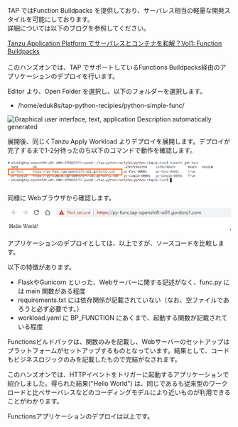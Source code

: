 TAP ではFunction Buildpacks
を提供しており、サーバレス相当の軽量な開発スタイルを可能にしております。\
詳細については以下のブログを参照してください。

[Tanzu Application Platform でサーバレスとコンテナを和解？Vol1: Function
Buildpacks](https://blogs.vmware.com/vmware-japan/2023/01/tanzu-application-platform-function-buildpacks-to-intergrate-serverless-and-containers.html)\
\
このハンズオンでは、TAP でサポートしているFunctions
Buildpacks経由のアプリケーションのデプロイを行います。

Editor より、Open Folder を選択し、以下のフォルダーを選択します。

-   /home/eduk8s/tap-python-recipies/python-simple-func/

![Graphical user interface, text, application Description automatically
generated](../media/image44.png)

展開後、同じくTanzu Apply Workload
よりデプロイを展開します。デプロイが完了するまで1-2分待ったのち以下のコマンドで動作を確認します。

![](../media/image45.png)

同様に Webブラウザから確認します。

![](../media/image46.png)

アプリケーションのデプロイとしては、以上ですが、ソースコードを比較します。

以下の特徴があります。

-   FlaskやGunicorn といった、Webサーバーに関する記述がなく、func.py
    には main 関数がある程度
-   requirements.txt
    には依存関係が記載されていない（なお、空ファイルであろうと必ず必要です。）
-   workload.yaml に BP_FUNCTION
    にあくまで、起動する関数が記載されている程度

Functionsビルドパックは、関数のみを記載し、Webサーバーのセットアップはプラットフォームがセットアップするものとなっています。結果として、コードもビジネスロジックのみを記載したもので完結がなされます。

このハンズオンでは、HTTPイベントをトリガーに起動するアプリケーションで紹介しました。得られた結果("Hello
World")
は、同じであるも従来型のワークロードと比べサーバレスなどのコーディングモデルにより近いものが利用できることがわかります。

Functionsアプリケーションのデプロイは以上です。
